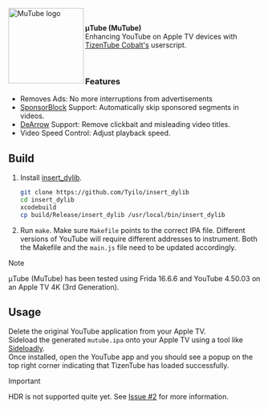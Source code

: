 <img src="https://unethicalcdn.com/private/mutube.png" height="150" alt="MuTube logo" align="left"/><br>
<p align="left">
  <strong>μTube (MuTube)</strong><br>
  Enhancing YouTube on Apple TV devices with<br>
<a href="https://github.com/reisxd/TizenTubeCobalt">TizenTube Cobalt's</a> userscript.<br>
</p>
</br>

### Features
- Removes Ads: No more interruptions from advertisements
- [SponsorBlock](https://sponsor.ajay.app/) Support: Automatically skip sponsored segments in videos.
- [DeArrow](https://dearrow.ajay.app/) Support: Remove clickbait and misleading video titles.
- Video Speed Control: Adjust playback speed.

## Build
1. Install [insert_dylib](https://github.com/Tyilo/insert_dylib).

    ```bash
    git clone https://github.com/Tyilo/insert_dylib
    cd insert_dylib
    xcodebuild
    cp build/Release/insert_dylib /usr/local/bin/insert_dylib
    ```

2. Run `make`. Make sure `Makefile` points to the correct IPA file.
   Different versions of YouTube will require different addresses to instrument.
   Both the Makefile and the `main.js` file need to be updated accordingly.

> [!NOTE]
> μTube (MuTube) has been tested using Frida 16.6.6 and YouTube 4.50.03 on an Apple TV 4K (3rd Generation). 

## Usage
Delete the original YouTube application from your Apple TV. <br>
Sideload the generated `mutube.ipa` onto your Apple TV using a tool like [Sideloadly](https://sideloadly.io/). <br>
Once installed, open the YouTube app and you should see a popup on the top right corner indicating that
TizenTube has loaded successfully.

> [!IMPORTANT] 
> HDR is not supported quite yet. See [Issue #2](https://github.com/Exaphis/mutube/issues/2) for more information.

